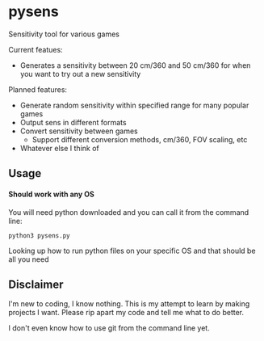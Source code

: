 # pysens
Sensitivity tool for various games

Current featues:
* Generates a sensitivity between 20 cm/360 and 50 cm/360 for when you want to try out a new sensitivity

Planned features:
* Generate random sensitivity within specified range for many popular games
* Output sens in different formats
* Convert sensitivity between games
  * Support different conversion methods, cm/360, FOV scaling, etc
* Whatever else I think of

## Usage

#### Should work with any OS

You will need python downloaded and you can call it from the command line:
```
python3 pysens.py
```

Looking up how to run python files on your specific OS and that should be all you need

## Disclaimer

I'm new to coding, I know nothing. This is my attempt to learn by making projects I want. Please rip apart my code and tell me what to do better.

I don't even know how to use git from the command line yet.
